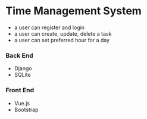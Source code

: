 # Time Management System
* a user can register and login
* a user can create, update, delete a task
* a user can set preferred hour for a day

### Back End
* Django
* SQLite

### Front End
* Vue.js
* Bootstrap